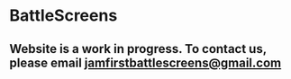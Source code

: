 # BattleScreens

## Website is a work in progress. To contact us, please email jamfirstbattlescreens@gmail.com
